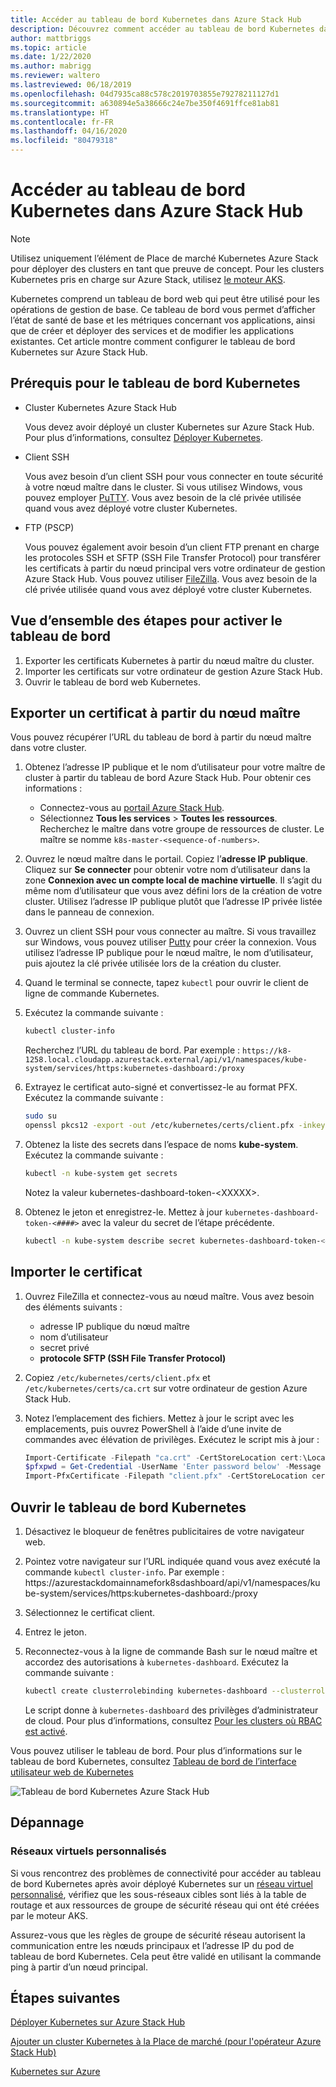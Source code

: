 ```yaml
---
title: Accéder au tableau de bord Kubernetes dans Azure Stack Hub
description: Découvrez comment accéder au tableau de bord Kubernetes dans Azure Stack Hub
author: mattbriggs
ms.topic: article
ms.date: 1/22/2020
ms.author: mabrigg
ms.reviewer: waltero
ms.lastreviewed: 06/18/2019
ms.openlocfilehash: 04d7935ca88c578c2019703855e79278211127d1
ms.sourcegitcommit: a630894e5a38666c24e7be350f4691ffce81ab81
ms.translationtype: HT
ms.contentlocale: fr-FR
ms.lasthandoff: 04/16/2020
ms.locfileid: "80479318"
---
```

# <a name="access-the-kubernetes-dashboard-in-azure-stack-hub"></a>Accéder au tableau de bord Kubernetes dans Azure Stack Hub 

> [!Note]   
> Utilisez uniquement l’élément de Place de marché Kubernetes Azure Stack pour déployer des clusters en tant que preuve de concept. Pour les clusters Kubernetes pris en charge sur Azure Stack, utilisez [le moteur AKS](azure-stack-kubernetes-aks-engine-overview.md).

Kubernetes comprend un tableau de bord web qui peut être utilisé pour les opérations de gestion de base. Ce tableau de bord vous permet d’afficher l’état de santé de base et les métriques concernant vos applications, ainsi que de créer et déployer des services et de modifier les applications existantes. Cet article montre comment configurer le tableau de bord Kubernetes sur Azure Stack Hub.

## <a name="prerequisites-for-kubernetes-dashboard"></a>Prérequis pour le tableau de bord Kubernetes

* Cluster Kubernetes Azure Stack Hub

    Vous devez avoir déployé un cluster Kubernetes sur Azure Stack Hub. Pour plus d’informations, consultez [Déployer Kubernetes](azure-stack-solution-template-kubernetes-deploy.md).

* Client SSH

    Vous avez besoin d’un client SSH pour vous connecter en toute sécurité à votre nœud maître dans le cluster. Si vous utilisez Windows, vous pouvez employer [PuTTY](https://docs.microsoft.com/azure/marketplace/cloud-partner-portal/virtual-machine/cpp-connect-vm). Vous avez besoin de la clé privée utilisée quand vous avez déployé votre cluster Kubernetes.

* FTP (PSCP)

    Vous pouvez également avoir besoin d’un client FTP prenant en charge les protocoles SSH et SFTP (SSH File Transfer Protocol) pour transférer les certificats à partir du nœud principal vers votre ordinateur de gestion Azure Stack Hub. Vous pouvez utiliser [FileZilla](https://filezilla-project.org/download.php?type=client). Vous avez besoin de la clé privée utilisée quand vous avez déployé votre cluster Kubernetes.

## <a name="overview-of-steps-to-enable-dashboard"></a>Vue d’ensemble des étapes pour activer le tableau de bord

1.  Exporter les certificats Kubernetes à partir du nœud maître du cluster. 
2.  Importer les certificats sur votre ordinateur de gestion Azure Stack Hub.
2.  Ouvrir le tableau de bord web Kubernetes. 

## <a name="export-certificate-from-the-master"></a>Exporter un certificat à partir du nœud maître 

Vous pouvez récupérer l’URL du tableau de bord à partir du nœud maître dans votre cluster.

1. Obtenez l’adresse IP publique et le nom d’utilisateur pour votre maître de cluster à partir du tableau de bord Azure Stack Hub. Pour obtenir ces informations :

    - Connectez-vous au [portail Azure Stack Hub](https://portal.local.azurestack.external/).
    - Sélectionnez **Tous les services** > **Toutes les ressources**. Recherchez le maître dans votre groupe de ressources de cluster. Le maître se nomme `k8s-master-<sequence-of-numbers>`. 

2. Ouvrez le nœud maître dans le portail. Copiez l’**adresse IP publique**. Cliquez sur **Se connecter** pour obtenir votre nom d’utilisateur dans la zone **Connexion avec un compte local de machine virtuelle**. Il s’agit du même nom d’utilisateur que vous avez défini lors de la création de votre cluster. Utilisez l’adresse IP publique plutôt que l’adresse IP privée listée dans le panneau de connexion.

3.  Ouvrez un client SSH pour vous connecter au maître. Si vous travaillez sur Windows, vous pouvez utiliser [Putty](https://docs.microsoft.com/azure/marketplace/cloud-partner-portal/virtual-machine/cpp-connect-vm) pour créer la connexion. Vous utilisez l’adresse IP publique pour le nœud maître, le nom d’utilisateur, puis ajoutez la clé privée utilisée lors de la création du cluster.

4.  Quand le terminal se connecte, tapez `kubectl` pour ouvrir le client de ligne de commande Kubernetes.

5. Exécutez la commande suivante :

    ```Bash   
    kubectl cluster-info 
    ``` 
    Recherchez l’URL du tableau de bord. Par exemple : `https://k8-1258.local.cloudapp.azurestack.external/api/v1/namespaces/kube-system/services/https:kubernetes-dashboard:/proxy`

6.  Extrayez le certificat auto-signé et convertissez-le au format PFX. Exécutez la commande suivante :

    ```Bash  
    sudo su 
    openssl pkcs12 -export -out /etc/kubernetes/certs/client.pfx -inkey /etc/kubernetes/certs/client.key  -in /etc/kubernetes/certs/client.crt -certfile /etc/kubernetes/certs/ca.crt 
    ```

7.  Obtenez la liste des secrets dans l’espace de noms **kube-system**. Exécutez la commande suivante :

    ```Bash  
    kubectl -n kube-system get secrets
    ```

    Notez la valeur kubernetes-dashboard-token-\<XXXXX>. 

8.  Obtenez le jeton et enregistrez-le. Mettez à jour `kubernetes-dashboard-token-<####>` avec la valeur du secret de l’étape précédente.

    ```Bash  
    kubectl -n kube-system describe secret kubernetes-dashboard-token-<####>| awk '$1=="token:"{print $2}' 
    ```

## <a name="import-the-certificate"></a>Importer le certificat

1. Ouvrez FileZilla et connectez-vous au nœud maître. Vous avez besoin des éléments suivants :

    - adresse IP publique du nœud maître
    - nom d’utilisateur
    - secret privé
    - **protocole SFTP (SSH File Transfer Protocol)**

2. Copiez `/etc/kubernetes/certs/client.pfx` et `/etc/kubernetes/certs/ca.crt` sur votre ordinateur de gestion Azure Stack Hub.

3. Notez l’emplacement des fichiers. Mettez à jour le script avec les emplacements, puis ouvrez PowerShell à l’aide d’une invite de commandes avec élévation de privilèges. Exécutez le script mis à jour :  

    ```powershell   
    Import-Certificate -Filepath "ca.crt" -CertStoreLocation cert:\LocalMachine\Root 
    $pfxpwd = Get-Credential -UserName 'Enter password below' -Message 'Enter password below' 
    Import-PfxCertificate -Filepath "client.pfx" -CertStoreLocation cert:\CurrentUser\My -Password $pfxpwd.Password 
    ``` 

## <a name="open-the-kubernetes-dashboard"></a>Ouvrir le tableau de bord Kubernetes 

1. Désactivez le bloqueur de fenêtres publicitaires de votre navigateur web.

2. Pointez votre navigateur sur l’URL indiquée quand vous avez exécuté la commande `kubectl cluster-info`. Par exemple : https:\//azurestackdomainnamefork8sdashboard/api/v1/namespaces/kube-system/services/https:kubernetes-dashboard:/proxy 
3. Sélectionnez le certificat client.
4. Entrez le jeton. 
5. Reconnectez-vous à la ligne de commande Bash sur le nœud maître et accordez des autorisations à `kubernetes-dashboard`. Exécutez la commande suivante :

    ```Bash  
    kubectl create clusterrolebinding kubernetes-dashboard --clusterrole=cluster-admin --serviceaccount=kube-system:kubernetes-dashboard 
    ``` 

    Le script donne à `kubernetes-dashboard` des privilèges d’administrateur de cloud. Pour plus d’informations, consultez [Pour les clusters où RBAC est activé](https://docs.microsoft.com/azure/aks/kubernetes-dashboard).

Vous pouvez utiliser le tableau de bord. Pour plus d’informations sur le tableau de bord Kubernetes, consultez [Tableau de bord de l’interface utilisateur web de Kubernetes](https://kubernetes.io/docs/tasks/access-application-cluster/web-ui-dashboard/) 

![Tableau de bord Kubernetes Azure Stack Hub](media/azure-stack-solution-template-kubernetes-dashboard/azure-stack-kub-dashboard.png)

## <a name="troubleshooting"></a>Dépannage

### <a name="custom-virtual-networks"></a>Réseaux virtuels personnalisés

Si vous rencontrez des problèmes de connectivité pour accéder au tableau de bord Kubernetes après avoir déployé Kubernetes sur un [réseau virtuel personnalisé](https://docs.microsoft.com/azure-stack/user/kubernetes-aks-engine-custom-vnet), vérifiez que les sous-réseaux cibles sont liés à la table de routage et aux ressources de groupe de sécurité réseau qui ont été créées par le moteur AKS.

Assurez-vous que les règles de groupe de sécurité réseau autorisent la communication entre les nœuds principaux et l’adresse IP du pod de tableau de bord Kubernetes. Cela peut être validé en utilisant la commande ping à partir d’un nœud principal.

## <a name="next-steps"></a>Étapes suivantes 

[Déployer Kubernetes sur Azure Stack Hub](azure-stack-solution-template-kubernetes-deploy.md)  

[Ajouter un cluster Kubernetes à la Place de marché (pour l'opérateur Azure Stack Hub)](../operator/azure-stack-solution-template-kubernetes-cluster-add.md)  

[Kubernetes sur Azure](https://docs.microsoft.com/azure/container-service/kubernetes/container-service-kubernetes-walkthrough)  
